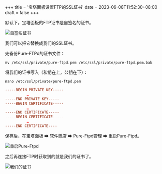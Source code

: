 +++
title = '宝塔面板设置FTP的SSL证书'
date = 2023-09-08T11:52:30+08:00
draft = false
+++

默认下，宝塔面板的FTP证书是自签名的证书。

![自签名证书](/images/2023-08-31_11-00-41.png)

我们可以把它替换成我们的SSL证书。

先备份Pure-FTPd的证书文件：

`mv /etc/ssl/private/pure-ftpd.pem /etc/ssl/private/pure-ftpd.pem.bak`

将我们的证书写入（私钥在上，公钥在下）：

`nano /etc/ssl/private/pure-ftpd.pem`

```conf
-----BEGIN PRIVATE KEY-----
          …
-----END PRIVATE KEY-----
-----BEGIN CERTIFICATE-----
          …
-----END CERTIFICATE-----
-----BEGIN CERTIFICATE-----
          …
-----END CERTIFICATE----
```

保存后，在宝塔面板 ➡ 软件商店 ➡ Pure-Ftpd管理 ➡ 重启Pure-Ftpd。

![重启Pure-Ftpd](/images/2023-08-31_11-06-41.png)

之后再连接FTP时获取到的就是我们的证书了。

![我们的证书](/images/2023-08-31_11-03-55.png)
